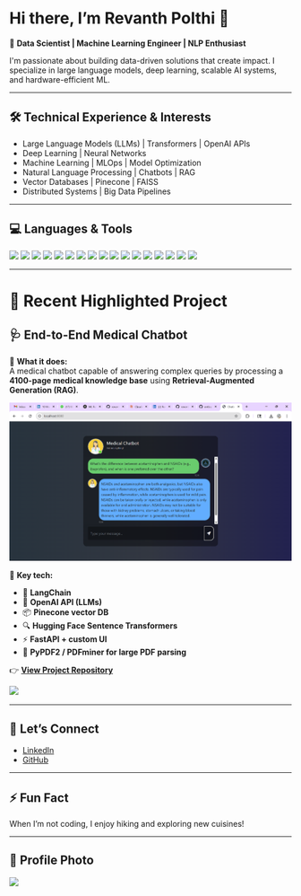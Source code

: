 # Hi there, I’m Revanth Polthi 👋  

🎯 **Data Scientist | Machine Learning Engineer | NLP Enthusiast**  

I'm passionate about building data-driven solutions that create impact. I specialize in large language models, deep learning, scalable AI systems, and hardware-efficient ML.  

---

## 🛠️ **Technical Experience & Interests**
- Large Language Models (LLMs) | Transformers | OpenAI APIs  
- Deep Learning | Neural Networks  
- Machine Learning | MLOps | Model Optimization  
- Natural Language Processing | Chatbots | RAG  
- Vector Databases | Pinecone | FAISS  
- Distributed Systems | Big Data Pipelines  

---

## 💻 **Languages & Tools**
<p>
  <img src="https://img.shields.io/badge/Python-3776AB?style=flat-square&logo=python&logoColor=white"/>
  <img src="https://img.shields.io/badge/TensorFlow-FF6F00?style=flat-square&logo=TensorFlow&logoColor=white"/>
  <img src="https://img.shields.io/badge/PyTorch-EE4C2C?style=flat-square&logo=PyTorch&logoColor=white"/>
  <img src="https://img.shields.io/badge/FastAPI-009688?style=flat-square&logo=FastAPI&logoColor=white"/>
  <img src="https://img.shields.io/badge/Flask-000000?style=flat-square&logo=flask&logoColor=white"/>
  <img src="https://img.shields.io/badge/AWS-232F3E?style=flat-square&logo=amazon-aws&logoColor=white"/>
  <img src="https://img.shields.io/badge/Azure-0078D4?style=flat-square&logo=microsoft-azure&logoColor=white"/>
  <img src="https://img.shields.io/badge/Pinecone-0078D4?style=flat-square&logoColor=white"/>
  <img src="https://img.shields.io/badge/OpenAI-412991?style=flat-square&logo=openai&logoColor=white"/>
  <img src="https://img.shields.io/badge/SQL-4479A1?style=flat-square&logo=MySQL&logoColor=white"/>
  <img src="https://img.shields.io/badge/MongoDB-47A248?style=flat-square&logo=MongoDB&logoColor=white"/>
  <img src="https://img.shields.io/badge/Docker-2496ED?style=flat-square&logo=docker&logoColor=white"/>
  <img src="https://img.shields.io/badge/Git-F05032?style=flat-square&logo=git&logoColor=white"/>
  <img src="https://img.shields.io/badge/Linux-FCC624?style=flat-square&logo=linux&logoColor=black"/>
  <img src="https://img.shields.io/badge/PySpark-E25A1C?style=flat-square&logo=apachespark&logoColor=white"/>
  <img src="https://img.shields.io/badge/ONNX-005CED?style=flat-square&logo=ONNX&logoColor=white"/>
  <img src="https://img.shields.io/badge/Scikit--learn-F7931E?style=flat-square&logo=scikit-learn&logoColor=white"/>
</p>

---

# 🚀 **Recent Highlighted Project**
## 🩺 **End-to-End Medical Chatbot**  
🌟 **What it does:**  
A medical chatbot capable of answering complex queries by processing a **4100-page medical knowledge base** using **Retrieval-Augmented Generation (RAG)**.  

![image alt](https://github.com/revanthnaidu24/revanthnaidu24-END_TO_END_CHAT_BOT_MEDICAL/blob/4b0d99e1a7413f2cbafbd132422967f2793e9986/Screenshot%202025-06-23%20120413.png)

🌟 **Key tech:**  
- 💬 **LangChain**  
- 🧠 **OpenAI API (LLMs)**  
- 📦 **Pinecone vector DB**  
- 🔍 **Hugging Face Sentence Transformers**  
- ⚡ **FastAPI + custom UI**  
- 📄 **PyPDF2 / PDFminer for large PDF parsing**  

👉 **[View Project Repository](https://github.com/revanthnaidu24/revanthnaidu24-END_TO_END_CHAT_BOT_MEDICAL)**  

<img src="https://raw.githubusercontent.com/revanthnaidu24/revanthnaidu24-END_TO_END_CHAT_BOT_MEDICAL/main/chatbot_screenshot.png" width="600"/>

---

## 🤝 **Let’s Connect**
- [LinkedIn](https://www.linkedin.com/in/revanth-polthi-5b2857218/)  
- [GitHub](https://github.com/revanthnaidu24)  

---

## ⚡ **Fun Fact**
When I’m not coding, I enjoy hiking and exploring new cuisines!

---

## 👤 **Profile Photo**
<img src="https://raw.githubusercontent.com/revanthnaidu24/revanthnaidu24/main/profile_photo.png" width="200"/>
